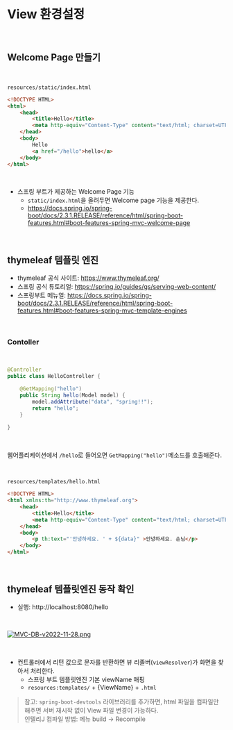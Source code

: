 # View 환경설정

</br>

## Welcome Page 만들기

</br>

`resources/static/index.html`

``` html
<!DOCTYPE HTML>
<html>
    <head>
        <title>Hello</title>
        <meta http-equiv="Content-Type" content="text/html; charset=UTF-8" />
    </head>
    <body>
        Hello
        <a href="/hello">hello</a>
    </body>
</html>
```

</br>

- 스프링 부트가 제공하는 Welcome Page 기능
    - `static/index.html`을 올려두면 Welcome page 기능을 제공한다.
    - https://docs.spring.io/spring-boot/docs/2.3.1.RELEASE/reference/html/spring-boot-features.html#boot-features-spring-mvc-welcome-page

</br>

## thymeleaf 템플릿 엔진

- thymeleaf 공식 사이트: https://www.thymeleaf.org/
- 스프링 공식 튜토리얼: https://spring.io/guides/gs/serving-web-content/
- 스프링부트 메뉴얼: https://docs.spring.io/spring-boot/docs/2.3.1.RELEASE/reference/html/spring-boot-features.html#boot-features-spring-mvc-template-engines

</br>

### Contoller

</br>

``` java
@Controller
public class HelloController {

    @GetMapping("hello")
    public String hello(Model model) {
        model.addAttribute("data", "spring!!");
        return "hello";
    }
    
}
```

</br>

웹어플리케이션에서 `/hello`로 들어오면 `GetMapping("hello")`메소드를 호출해준다.

</br>

`resources/templates/hello.html`

``` html
<!DOCTYPE HTML>
<html xmlns:th="http://www.thymeleaf.org">
    <head>
        <title>Hello</title>
        <meta http-equiv="Content-Type" content="text/html; charset=UTF-8" />
    </head>
    <body>
        <p th:text="'안녕하세요. ' + ${data}" >안녕하세요. 손님</p>
    </body>
</html>
```

</br>

## thymeleaf 템플릿엔진 동작 확인

- 실행: http://localhost:8080/hello

</br>

[![MVC-DB-v2022-11-28.png](https://i.postimg.cc/mghn2y2y/MVC-DB-v2022-11-28.png)](https://postimg.cc/9D5bLT9D)

</br>

- 컨트롤러에서 리턴 값으로 문자를 반환하면 뷰 리졸버(`viewResolver`)가 화면을 찾아서 처리한다.
    - 스프링 부트 템플릿엔진 기본 viewName 매핑
    - `resources:templates/` + {ViewName} + `.html`

> 참고: `spring-boot-devtools` 라이브러리를 추가하면, html 파일을 컴파일만 해주면 서버 재시작 없이 View 파일 변경이 가능하다.   
> 인텔리J 컴파일 방법: 메뉴 build → Recompile